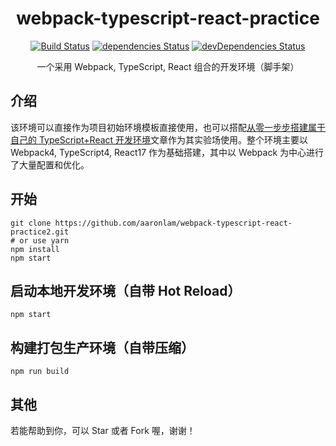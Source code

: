 <div align="center">

# webpack-typescript-react-practice

[![Build Status](https://travis-ci.org/aaronlam/webpack-typescript-react-practice2.svg?branch=master)](https://travis-ci.org/aaronlam/webpack-typescript-react-practice2) [![dependencies Status](https://david-dm.org/aaronlam/webpack-typescript-react-practice2/status.svg)](https://david-dm.org/aaronlam/webpack-typescript-react-practice2) [![devDependencies Status](https://david-dm.org/aaronlam/webpack-typescript-react-practice2/dev-status.svg)](https://david-dm.org/aaronlam/webpack-typescript-react-practice2?type=dev)

一个采用 Webpack, TypeScript, React 组合的开发环境（脚手架）

</div>

## 介绍

该环境可以直接作为项目初始环境模板直接使用，也可以搭配[从零一步步搭建属于自己的 TypeScript+React 开发环境](https://www.aaronlam.xyz/2020/02/14/step-by-step-build-ts-react-dev-env/)文章作为其实验场使用。整个环境主要以 Webpack4, TypeScript4, React17 作为基础搭建，其中以 Webpack 为中心进行了大量配置和优化。

## 开始

```shell
git clone https://github.com/aaronlam/webpack-typescript-react-practice2.git
# or use yarn
npm install
npm start
```

## 启动本地开发环境（自带 Hot Reload）

```shell
npm start
```

## 构建打包生产环境（自带压缩）

```shell
npm run build
```

## 其他

若能帮助到你，可以 Star 或者 Fork 喔，谢谢！
